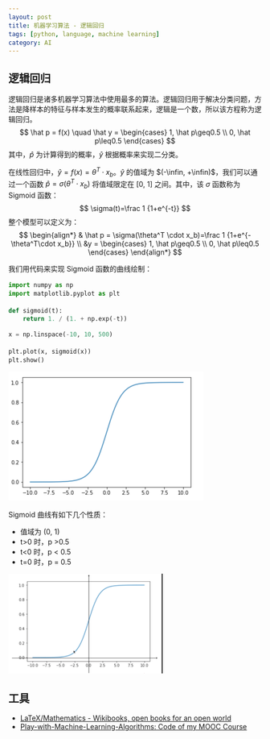 ```yaml
---
layout: post
title: 机器学习算法 - 逻辑回归
tags: [python, language, machine learning]
category: AI
---
```


## 逻辑回归

逻辑回归是诸多机器学习算法中使用最多的算法。逻辑回归用于解决分类问题，方法是降样本的特征与样本发生的概率联系起来，逻辑是一个数，所以该方程称为逻辑回归。
$$
\hat p = f(x) \quad \hat y = 
\begin{cases}
1, \hat p\geq0.5  \\
0, \hat p\leq0.5 
\end{cases}
$$
其中，$\hat p$ 为计算得到的概率，$\hat y$ 根据概率来实现二分类。

在线性回归中，$\hat y = f(x) = \theta^T \cdot x_b$。$\hat y$ 的值域为 $(-\infin, +\infin)$，我们可以通过一个函数 $\hat p = \sigma(\theta^T \cdot x_b)$ 将值域限定在 [0, 1] 之间。其中，该 $\sigma$ 函数称为 Sigmoid 函数：
$$
\sigma(t)=\frac 1 {1+e^{-t}}
$$
整个模型可以定义为：
$$
\begin{align*}
& \hat p = \sigma(\theta^T \cdot x_b)=\frac 1 {1+e^{-\theta^T\cdot x_b}} \\
&y = 
\begin{cases}
1, \hat p\geq0.5  \\
0, \hat p\leq0.5 
\end{cases}
\end{align*}
$$


我们用代码来实现 Sigmoid 函数的曲线绘制：

```python
import numpy as np
import matplotlib.pyplot as plt

def sigmoid(t):
    return 1. / (1. + np.exp(-t))
```

```python
x = np.linspace(-10, 10, 500)

plt.plot(x, sigmoid(x))
plt.show()
```

<img src="../resources/images/image-20200212193841617.png" alt="image-20200212193841617" style="zoom:50%;" />

Sigmoid 曲线有如下几个性质：

- 值域为 (0, 1)
- t>0 时，p >0.5
- t<0 时，p < 0.5
- t=0 时，p = 0.5

<img src="../resources/images/image-20200212194328897.png" alt="image-20200212194328897" style="zoom:30%;" />

## 工具

- [LaTeX/Mathematics - Wikibooks, open books for an open world](https://en.wikibooks.org/wiki/LaTeX/Mathematics)
- [Play-with-Machine-Learning-Algorithms: Code of my MOOC Course](https://github.com/liuyubobobo/Play-with-Machine-Learning-Algorithms)

